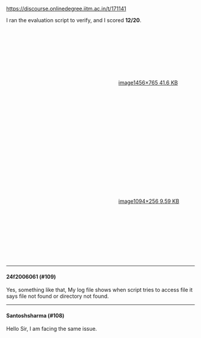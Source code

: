 https://discourse.onlinedegree.iitm.ac.in/t/171141

I ran the evaluation script to verify, and I scored <strong>12/20</strong>.<br/>
<div class="lightbox-wrapper"><a class="lightbox" data-download-href="/uploads/short-url/gwD7SZY75yucA5CeD6a6hXj3CuA.png?dl=1" href="https://europe1.discourse-cdn.com/flex013/uploads/iitm/original/3X/7/3/73d3123eb9274a1374ee2ee10f20e9a269c283f8.png" rel="noopener nofollow ugc" title="image"><div class="meta"><svg aria-hidden="true" class="fa d-icon d-icon-far-image svg-icon"><use href="#far-image"></use></svg><span class="filename">image</span><span class="informations">1456×765 41.6 KB</span><svg aria-hidden="true" class="fa d-icon d-icon-discourse-expand svg-icon"><use href="#discourse-expand"></use></svg></div></a></div></p>
<p><div class="lightbox-wrapper"><a class="lightbox" data-download-href="/uploads/short-url/l8bjD57G9c5qcDceIuFC3WTZPyi.png?dl=1" href="https://europe1.discourse-cdn.com/flex013/uploads/iitm/original/3X/9/4/941a71108a292d453f81c1bd42681cdc91acb222.png" rel="noopener nofollow ugc" title="image"><div class="meta"><svg aria-hidden="true" class="fa d-icon d-icon-far-image svg-icon"><use href="#far-image"></use></svg><span class="filename">image</span><span class="informations">1094×256 9.59 KB</span><svg aria-hidden="true" class="fa d-icon d-icon-discourse-expand svg-icon"><use href="#discourse-expand"></use></svg></div></a></div></p><hr>

<h4>24f2006061 (#109)</h4>
<p>Yes, something like that, My log file shows when script tries to access file it says file not found or directory not found.</p><hr>

<h4>Santoshsharma (#108)</h4>
<p>Hello Sir, I am facing the same issue.